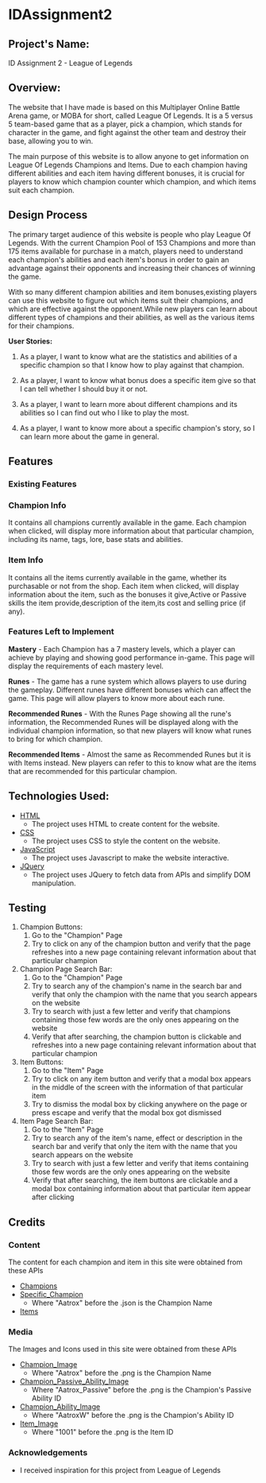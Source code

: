 # IDAssignment2

## Project's Name:
ID Assignment 2 - League of Legends

## Overview:
The website that I have made is based on this Multiplayer Online Battle Arena game, or MOBA for short, called League Of Legends. It is a 5 versus 5 team-based game that as a player, pick a champion, which stands for character in the game, and fight against the other team and destroy their base, allowing you to win.

The main purpose of this website is to allow anyone to get information on League Of Legends Champions and Items. Due to each champion having different abilities and each item having different bonuses, it is crucial for players to know which champion counter which champion, and which items suit each champion.

## Design Process
The primary target audience of this website is people who play League Of Legends. With the current Champion Pool of 153 Champions and more than 175 items available for purchase in a match, players need to understand each champion's abilities and each item's bonus in order to gain an advantage against their opponents and increasing their chances of winning the game. 

With so many different champion abilities and item bonuses,existing players can use this website to figure out which items suit their champions, and which are effective against the opponent.While new players can learn about different types of champions and their abilities, as well as the various items for their champions.

**User Stories:**
1. As a player, I want to know what are the statistics and abilities of a specific champion so that I know how to play against that champion.

1. As a player, I want to know what bonus does a specific item give so that I can tell whether I should buy it or not.

1. As a player, I want to learn more about different champions and its abilities so I can find out who I like to play the most.

1. As a player, I want to know more about a specific champion's story, so I can learn more about the game in general.

## Features

### Existing Features

### Champion Info

It contains all champions currently available in the game. Each champion when clicked, will display more information about that particular champion, including its name, tags, lore, base stats and abilities.

### Item Info

It contains all the items currently available in the game, whether its purchasable or not from the shop. Each item when clicked, will display information about the item, such as the bonuses it give,Active or Passive skills the item provide,description of the item,its cost and selling price (if any).

### Features Left to Implement

**Mastery** - Each Champion has a 7 mastery levels, which a player can achieve by playing and showing good performance in-game. This page will display the requirements of each mastery level.

**Runes** - The game has a rune system which allows players to use during the gameplay. Different runes have different bonuses which can affect the game. This page will allow players to know more about each rune.

**Recommended Runes** - With the Runes Page showing all the rune's information, the Recommended Runes will be displayed along with the individual champion information, so that new players will know what runes to bring for which champion.

**Recommended Items** - Almost the same as Recommended Runes but it is with Items instead. New players can refer to this to know what are the items that are recommended for this particular champion.

## Technologies Used:
* [HTML](https://html.spec.whatwg.org/multipage/)
    * The project uses HTML to create content for the website.
* [CSS](https://www.w3.org/Style/CSS/)
    * The project uses CSS to style the content on the website.
* [JavaScript](https://www.javascript.com/)
    * The project uses Javascript to make the website interactive.
* [JQuery](https://jquery.com/)
    * The project uses JQuery to fetch data from APIs and simplify DOM manipulation.

## Testing

1. Champion Buttons:
    1. Go to the "Champion" Page
    1. Try to click on any of the champion button and verify that the page refreshes into a new page containing relevant information about that particular champion
1. Champion Page Search Bar:
    1. Go to the "Champion" Page
    1. Try to search any of the champion's name in the search bar and verify that only the champion with the name that you search appears on the website
    1. Try to search with just a few letter and verify that champions containing those few words are the only ones appearing on the website
    1. Verify that after searching, the champion button is clickable and refreshes into a new page containing relevant information about that particular champion
1. Item Buttons:
    1. Go to the "Item" Page
    1. Try to click on any item button and verify that a modal box appears in the middle of the screen with the information of that particular item
    1. Try to dismiss the modal box by clicking anywhere on the page or press escape and verify that the modal box got dismissed
1. Item Page Search Bar:
    1. Go to the "Item" Page
    1. Try to search any of the item's name, effect or description in the search bar and verify that only the item with the name that you search appears on the website
    1. Try to search with just a few letter and verify that items containing those few words are the only ones appearing on the website
    1. Verify that after searching, the item buttons are clickable and a modal box containing information about that particular item appear after clicking

## Credits

### Content
The content for each champion and item in this site were obtained from these APIs
* [Champions](http://ddragon.leagueoflegends.com/cdn/11.1.1/data/en_US/champion.json)
* [Specific_Champion](http://ddragon.leagueoflegends.com/cdn/11.1.1/data/en_US/champion/Aatrox.json)
    * Where "Aatrox" before the .json is the Champion Name
* [Items](http://ddragon.leagueoflegends.com/cdn/11.1.1/data/en_US/item.json)

### Media
The Images and Icons used in this site were obtained from these APIs
* [Champion_Image](https://ddragon.leagueoflegends.com/cdn/11.1.1/img/champion/Aatrox.png)
    * Where "Aatrox" before the .png is the Champion Name
* [Champion_Passive_Ability_Image](https://ddragon.leagueoflegends.com/cdn/11.1.1/img/passive/Aatrox_Passive.png)
    * Where "Aatrox_Passive" before the .png is the Champion's Passive Ability ID
* [Champion_Ability_Image](https://ddragon.leagueoflegends.com/cdn/11.1.1/img/spell/AatroxW.png)
    * Where "AatroxW" before the .png is the Champion's Ability ID
* [Item_Image](https://ddragon.leagueoflegends.com/cdn/11.1.1/img/item/1001.png)
    * Where "1001" before the .png is the Item ID

### Acknowledgements
* I received inspiration for this project from League of Legends